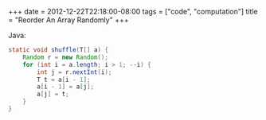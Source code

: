 +++
date = 2012-12-22T22:18:00-08:00
tags = ["code", "computation"]
title = "Reorder An Array Randomly"
+++

Java:

```java
static void shuffle(T[] a) {
    Random r = new Random();
    for (int i = a.length; i > 1; --i) {
        int j = r.nextInt(i);
        T t = a[i - 1];
        a[i - 1] = a[j];
        a[j] = t;
    }
}
```
